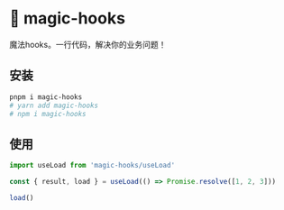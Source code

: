 # 🧙 magic-hooks

魔法hooks。一行代码，解决你的业务问题！

## 安装

```bash [pnpm]
pnpm i magic-hooks
# yarn add magic-hooks
# npm i magic-hooks
```

## 使用

```ts
import useLoad from 'magic-hooks/useLoad'

const { result, load } = useLoad(() => Promise.resolve([1, 2, 3]))

load()
```

